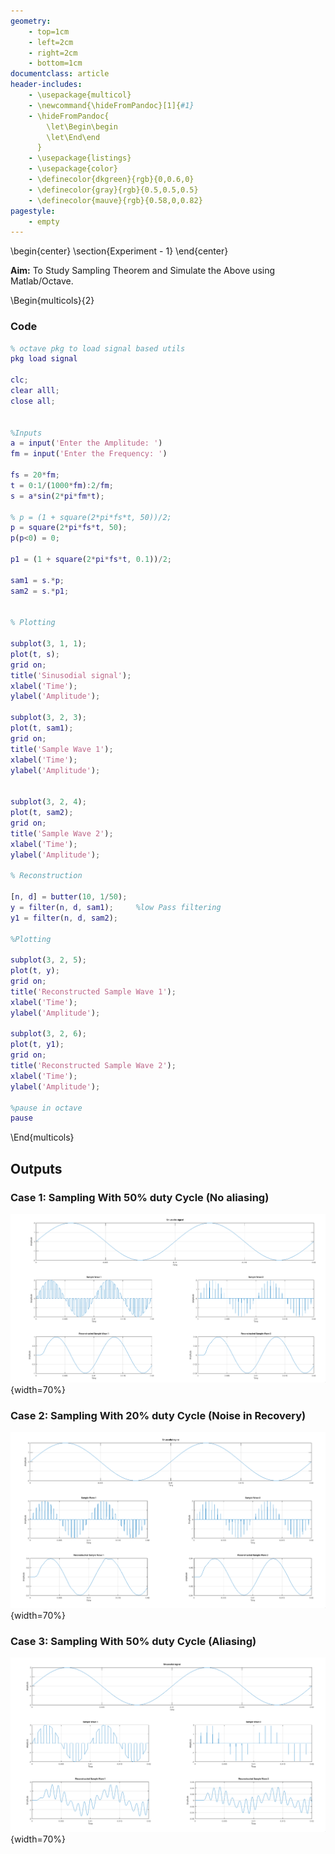 ```yaml
---
geometry:
    - top=1cm
    - left=2cm
    - right=2cm
    - bottom=1cm
documentclass: article
header-includes:
    - \usepackage{multicol}
    - \newcommand{\hideFromPandoc}[1]{#1}
    - \hideFromPandoc{
        \let\Begin\begin
        \let\End\end
      }
    - \usepackage{listings}
    - \usepackage{color}
    - \definecolor{dkgreen}{rgb}{0,0.6,0}
    - \definecolor{gray}{rgb}{0.5,0.5,0.5}
    - \definecolor{mauve}{rgb}{0.58,0,0.82}
pagestyle:
    - empty
---
```


\begin{center}
	\section{Experiment - 1}
\end{center}

**Aim:** To Study Sampling Theorem and Simulate the Above using Matlab/Octave.


\Begin{multicols}{2}

### Code

```matlab
% octave pkg to load signal based utils
pkg load signal

clc;
clear alll;
close all;


%Inputs
a = input('Enter the Amplitude: ')
fm = input('Enter the Frequency: ')

fs = 20*fm;
t = 0:1/(1000*fm):2/fm;
s = a*sin(2*pi*fm*t);

% p = (1 + square(2*pi*fs*t, 50))/2;
p = square(2*pi*fs*t, 50);
p(p<0) = 0;

p1 = (1 + square(2*pi*fs*t, 0.1))/2;

sam1 = s.*p;
sam2 = s.*p1;


% Plotting

subplot(3, 1, 1);
plot(t, s);
grid on;
title('Sinusodial signal');
xlabel('Time');
ylabel('Amplitude');

subplot(3, 2, 3);
plot(t, sam1);
grid on;
title('Sample Wave 1');
xlabel('Time');
ylabel('Amplitude');


subplot(3, 2, 4);
plot(t, sam2);
grid on;
title('Sample Wave 2');
xlabel('Time');
ylabel('Amplitude');

% Reconstruction

[n, d] = butter(10, 1/50);
y = filter(n, d, sam1);		%low Pass filtering
y1 = filter(n, d, sam2);

%Plotting

subplot(3, 2, 5);
plot(t, y);
grid on;
title('Reconstructed Sample Wave 1');
xlabel('Time');
ylabel('Amplitude');

subplot(3, 2, 6);
plot(t, y1);
grid on;
title('Reconstructed Sample Wave 2');
xlabel('Time');
ylabel('Amplitude');

%pause in octave
pause
```
\End{multicols}


## Outputs


### Case 1: Sampling With 50% duty Cycle (No aliasing)

![](img/exp1_1.png){width=70%}

### Case 2: Sampling With 20% duty Cycle (Noise in Recovery)

![](img/exp1_2.png){width=70%}


### Case 3: Sampling With 50% duty Cycle (Aliasing)

![](img/exp1_3.png){width=70%}
